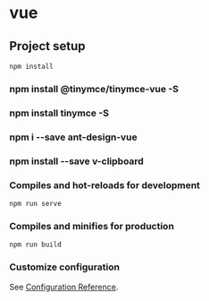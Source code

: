 # vue

## Project setup
```
npm install
```
### npm install @tinymce/tinymce-vue -S
### npm install tinymce -S
### npm i --save ant-design-vue
### npm install --save v-clipboard


### Compiles and hot-reloads for development
```
npm run serve
```

### Compiles and minifies for production
```
npm run build
```

### Customize configuration
See [Configuration Reference](https://cli.vuejs.org/config/).
